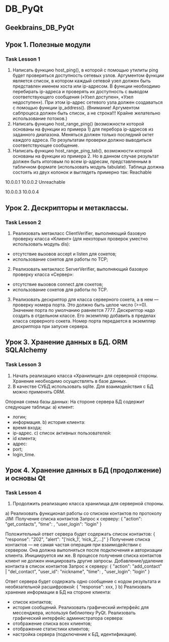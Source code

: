 # DB_PyQt
## Geekbrains_DB_PyQt

## Урок 1. Полезные модули
### Task Lesson 1
1. Написать функцию host_ping(), в которой с помощью утилиты ping будет проверяться доступность сетевых узлов. 
Аргументом функции является список, в котором каждый сетевой узел должен быть представлен именем хоста или ip-адресом.
В функции необходимо перебирать ip-адреса и проверять их доступность с выводом 
соответствующего сообщения («Узел доступен», «Узел недоступен»). 
При этом ip-адрес сетевого узла должен создаваться с помощью функции ip_address(). 
(Внимание! Аргументом сабпроцеса должен быть список, а не строка!!! Крайне желательно использование потоков.)
2. Написать функцию host_range_ping() (возможности которой основаны на функции из примера 1) для перебора ip-адресов 
из заданного диапазона. Меняться должен только последний октет каждого адреса. 
По результатам проверки должно выводиться соответствующее сообщение.
3. Написать функцию host_range_ping_tab(), возможности которой основаны на функции из примера 2. 
Но в данном случае результат должен быть итоговым по всем ip-адресам, представленным 
в табличном формате (использовать модуль tabulate). Таблица должна состоять из двух колонок и выглядеть примерно так:
Reachable

10.0.0.1
10.0.0.2
Unreachable

10.0.0.3
10.0.0.4

## Урок 2. Дескрипторы и метаклассы.
### Task Lesson 2

1. Реализовать метакласс ClientVerifier, выполняющий базовую проверку класса «Клиент» 
(для некоторых проверок уместно использовать модуль dis):
* отсутствие вызовов accept и listen для сокетов;
* использование сокетов для работы по TCP;

2. Реализовать метакласс ServerVerifier, выполняющий базовую проверку класса «Сервер»:
* отсутствие вызовов connect для сокетов;
* использование сокетов для работы по TCP.
3. Реализовать дескриптор для класса серверного сокета, 
а в нем — проверку номера порта. Это должно быть целое число (>=0). 
Значение порта по умолчанию равняется 7777. 
Дескриптор надо создать в отдельном классе. Его экземпляр добавить в пределах класса серверного сокета. 
Номер порта передается в экземпляр дескриптора при запуске сервера.

## Урок 3. Хранение данных в БД. ORM SQLAlchemy
### Task Lesson 3
1. Начать реализацию класса «Хранилище» для серверной стороны. Хранение необходимо осуществлять в базе данных. 
2. В качестве СУБД использовать sqlite. Для взаимодействия с БД можно применять ORM.

Опорная схема базы данных:
На стороне сервера БД содержит следующие таблицы:
a) клиент:
* логин;
* информация.
b) история клиента:
* время входа;
* ip-адрес.
c) список активных пользователей:
* id клиента;
* адрес:
* port;
* login_time.


## Урок 4. Хранение данных в БД (продолжение) и основы Qt
### Task Lesson 4
1. Продолжить реализацию класса хранилища для серверной стороны.

a) Реализовать функционал работы со списком контактов по протоколу JIM:
    Получение списка контактов
    Запрос к серверу:
    {
    "action": "get_contacts",
    "time": <unix timestamp>,
    "user_login": "login"
    }

Положительный ответ сервера будет содержать список контактов:
    {
    "response": "202",
    "alert": "[‘nick_1’, ‘nick_2’,...]"
    }
Получение списка контактов — не самая частая операция при взаимодействии с сервером. Она должна выполняться после подключения и авторизации клиента. Инициируется им же. В процессе получения списка контактов клиент не должен инициировать другие запросы.
Добавление/удаление контакта в список контактов
Запрос к серверу:
    {
    "action": "add_contact" | "del_contact",
    "user_id": "nickname",
    "time": <unix timestamp>,
    "user_login": "login"
    }

Ответ сервера будет содержать одно сообщение с кодом результата и необязательной расшифровкой:
    {
    "response": xxx,
    }
b) Реализовать хранение информации в БД на стороне клиента:
* список контактов;
* история сообщений.
Реализовать графический интерфейс для мессенджера, используя библиотеку PyQt. Реализовать графический интерфейс администратора сервера:
* отображение списка всех клиентов;
* отображение статистики клиентов;
* настройка сервера (подключение к БД, идентификация).


